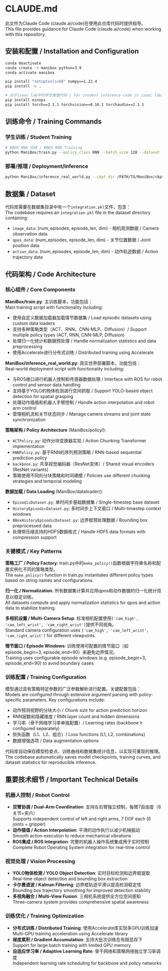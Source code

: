 # CLAUDE.md

此文件为Claude Code (claude.ai/code)在使用此仓库代码时提供指导。  
This file provides guidance for Claude Code (claude.ai/code) when working with this repository.

## 安装和配置 / Installation and Configuration

```bash
conda deactivate
conda create -n manibox python=3.9
conda activate manibox

pip install "setuptools<60" numpy==1.22.4
pip install -e .

# 对于isaac lab中的学生推理代码 / For student inference code in isaac lab:
pip install einops
pip install torch==2.1.1 torchvision==0.16.1 torchaudio==2.1.1
```

## 训练命令 / Training Commands

### 学生训练 / Student Training
```bash
# BBOX RNN 训练 / BBOX RNN Training
python ManiBox/train.py --policy_class RNN --batch_size 128 --dataset ../ --num_episodes 38000 --loss_function l1 --rnn_layers 3 --rnn_hidden_dim 512 --actor_hidden_dim 512 --num_epochs 50 --lr 2e-3 --gradient_accumulation_steps 1
```

### 部署/推理 / Deployment/Inference
```bash
python ManiBox/inference_real_world.py --ckpt_dir /PATH/TO/ManiBox/ckpt/2024-xx-xx_xx-xx-xxRNN --policy_class RNN --ckpt_name policy_best.ckpt
```

## 数据集 / Dataset

代码库需要在数据集目录中有一个`integration.pkl`文件，包含：  
The codebase requires an `integration.pkl` file in the dataset directory containing:
- `image_data`: (num_episodes, episode_len, dim) - 相机观测数据 / Camera observation data
- `qpos_data`: (num_episodes, episode_len, dim) - 关节位置数据 / Joint position data 
- `action_data`: (num_episodes, episode_len, dim) - 动作轨迹数据 / Action trajectory data

## 代码架构 / Code Architecture

### 核心组件 / Core Components

**ManiBox/train.py**: 主训练脚本，功能包括：  
Main training script with functionality including:
- 使用自定义数据加载器加载情节数据集 / Load episodic datasets using custom data loaders
- 支持多种策略类型（ACT、RNN、CNN-MLP、Diffusion）/ Support multiple policy types (ACT, RNN, CNN-MLP, Diffusion)
- 处理归一化统计和数据预处理 / Handle normalization statistics and data preprocessing
- 使用Accelerate进行分布式训练 / Distributed training using Accelerate

**ManiBox/inference_real_world.py**: 真实世界部署脚本，功能包括：  
Real-world deployment script with functionality including:
- 与ROS接口进行机器人控制和传感器数据处理 / Interface with ROS for robot control and sensor data handling
- 支持基于YOLO的物体检测进行空间抓取 / Support YOLO-based object detection for spatial grasping
- 处理动作插值和机器人手臂控制 / Handle action interpolation and robot arm control
- 管理相机流和关节状态同步 / Manage camera streams and joint state synchronization

**策略架构 / Policy Architecture** (ManiBox/policy/):
- `ACTPolicy.py`: 动作分块变换器实现 / Action Chunking Transformer implementation
- `RNNPolicy.py`: 基于RNN的序列预测策略 / RNN-based sequential prediction policy
- `backbone.py`: 共享视觉编码器（ResNet变体）/ Shared visual encoders (ResNet variants)
- 策略使用不同的分块策略和时间建模 / Policies use different chunking strategies and temporal modeling

**数据加载 / Data Loading** (ManiBox/dataloader/):
- `EpisodicDataset.py`: 单时间步基础数据集 / Single-timestep base dataset
- `HistoryEpisodicDataset.py`: 多时间步上下文窗口 / Multi-timestep context windows
- `BBoxHistoryEpisodicDataset.py`: 边界框预处理数据 / Bounding box preprocessed data
- 处理带压缩支持的HDF5数据格式 / Handle HDF5 data formats with compression support

### 关键模式 / Key Patterns

**策略工厂 / Policy Factory**: train.py中的`make_policy()`函数根据字符串名称和配置实例化不同的策略类型。  
The `make_policy()` function in train.py instantiates different policy types based on string names and configurations.

**归一化 / Normalization**: 所有数据集计算并应用qpos和动作数据的归一化统计信息以稳定训练。  
All datasets compute and apply normalization statistics for qpos and action data to stabilize training.

**多相机设置 / Multi-Camera Setup**: 标准相机配置使用`['cam_high', 'cam_left_wrist', 'cam_right_wrist']`提供不同视角。  
Standard camera configuration uses `['cam_high', 'cam_left_wrist', 'cam_right_wrist']` for different viewpoints.

**情节窗口 / Episode Windows**: 训练使用可配置的情节窗口（如episode_begin=3, episode_end=90）来避免边界情况。  
Training uses configurable episode windows (e.g. episode_begin=3, episode_end=90) to avoid boundary cases.

### 训练配置 / Training Configuration

模型通过具有策略特定参数的广泛参数解析进行配置。关键配置包括：  
Models are configured through extensive argument parsing with policy-specific parameters. Key configurations include:
- 动作预测视野的分块大小 / Chunk size for action prediction horizon
- RNN层数和隐藏维度 / RNN layer count and hidden dimensions
- 学习率（骨干网络学习率单独配置）/ Learning rates (backbone lr configured separately)
- 损失函数（L1、L2、组合）/ Loss functions (L1, L2, combinations)
- 数据增强选项 / Data augmentation options

代码库自动保存模型检查点、训练曲线和数据集统计信息，以实现可重现的推理。  
The codebase automatically saves model checkpoints, training curves, and dataset statistics for reproducible inference.

## 重要技术细节 / Important Technical Details

### 机器人控制 / Robot Control
- **双臂协调 / Dual-Arm Coordination**: 支持左右臂独立控制，每臂7自由度（6关节+夹爪）  
  Supports independent control of left and right arms, 7 DOF each (6 joints + gripper)
- **动作插值 / Action Interpolation**: 平滑的动作执行以减少机械振动  
  Smooth action execution to reduce mechanical vibrations
- **ROS集成 / ROS Integration**: 完整的机器人操作系统集成用于实时控制  
  Complete Robot Operating System integration for real-time control

### 视觉处理 / Vision Processing
- **YOLO物体检测 / YOLO Object Detection**: 实时目标检测和边界框提取  
  Real-time object detection and bounding box extraction
- **卡尔曼滤波 / Kalman Filtering**: 边界框轨迹平滑以提高检测稳定性  
  Bounding box trajectory smoothing for improved detection stability
- **多视角融合 / Multi-View Fusion**: 三相机系统提供全方位空间感知  
  Three-camera system provides comprehensive spatial awareness

### 训练优化 / Training Optimization
- **分布式训练 / Distributed Training**: 使用Accelerate库实现多GPU训练加速  
  Multi-GPU training acceleration using Accelerate library
- **梯度累积 / Gradient Accumulation**: 支持大批次训练在有限显存下  
  Support for large batch training with limited GPU memory
- **自适应学习率 / Adaptive Learning Rate**: 骨干网络和策略网络独立学习率调度  
  Independent learning rate scheduling for backbone and policy networks